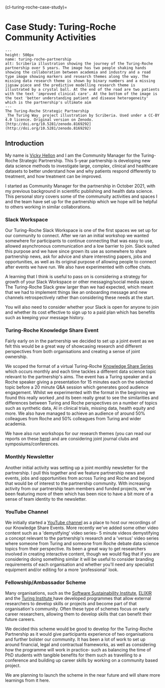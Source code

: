 (cl-turing-roche-case-study)=  
# Case Study: Turing-Roche Community Activities

```{figure} ../../../figures/academic-industry-partnership.*
---
height: 500px
name: turing-roche-partnership
alt: Scriberia illustration showing the journey of the Turing-Roche partnership over 5 years. The image has two people shaking hands showing the collaboration between academia and industry and a road type image showing markers and research themes along the way. The missing data research theme is shown by binary numbers and a missing jigsaw piece and the predictive modelling research theme is illustrated by a crystal ball. At the end of the road are two patients with the text 'improved clinical care'. At the bottom of the image is the text 'better understanding patient and disease heterogeneity' which is the partnership's ultimate aim
---
The Turing-Roche Strategic Partnership
_The Turing Way_ project illustration by Scriberia. Used under a CC-BY 4.0 licence. Original version on Zenodo. [http://doi.org/10.5281/zenodo.8169292](http://doi.org/10.5281/zenodo.8169292) 
```

## Introduction
My name is [Vicky Hellon](https://www.turing.ac.uk/people/vicky-hellon) and I am the Community Manager for the Turing-Roche Strategic Partnership. 
This 5-year partnership is developing new data science methods to investigate large, complex, clinical and healthcare datasets to better understand how and why patients respond differently to treatment, and how treatment can be improved.

I started as Community Manager for the partnership in October 2021, with my previous background in scientific publishing and health data science. 
This personal story covers some of the communuity activities and spaces I and the team have set up for the partnership which we hope will be helpful to others working in similar collaborations.

### Slack Workspace 
Our Turing-Roche Slack Workspace is one of the first spaces we set up for our community to connect.
After we ran an initial workshop we wanted somewhere for participants to continue connecting that was easy to use, allowed asynchronous communication and a low barrier to join.
Slack suited this purpose and we have since grown its use as somewhere to share partnership news, ask for advice and share interesting papers, jobs and opportunities, as well as its original purpose of allowing people to connect after events we have run. 
We also have experimented with coffee chats.

A learning that I think is useful to pass on is considering a strategy for growth of your Slack Workspace or other messaging/social media space. 
The Turing-Roche Slack grew larger than we had expected, which meant that we had to implement things like an onboarding message and new channels retrospectively rather than considering these needs at the start.

You will also need to consider whether your Slack is open for anyone to join and whether its cost effective to sign up to a paid plan which has benefits such as keeping your message history. 

### Turing-Roche Knowledge Share Event
Fairly early on in the partnership we decided to set up a joint event as we felt this would be a great way of showcasing research and different perspectives from both organisations and creating a sense of joint ownership. 

We scoped the format of a virtual Turing-Roche [Knowledge Share Series](https://www.turing.ac.uk/events/turing-roche-knowledge-share-series) which occurs monthly and each time tackles a different data science topic relevant to the partnership's aims. 
The event has a Turing speaker and a Roche speaker giving a presentation for 15 minutes each on the selected topic before a 20 minute Q&A session which generates good audience engagement.
Whilst we experimented with the format in the beginning we found this really worked ,and its been really great to see the similarities and differences between Turing and Roche perspectives on a number of topics such as synthetic data, AI in clinical trials, missing data, health equity and more.
We also have managed to achieve an audience of around 50% colleagues from Roche and 50% colleagues from Turing and wider academia.

We have also run workshops for our research themes (you can read our reports on these [here](https://www.turing.ac.uk/research/research-projects/alan-turing-institute-roche-strategic-partnership#downloads)) and are considering joint journal clubs and symposiums/conferences.

### Monthly Newsletter 
Another initial activity was setting up a joint monthly newsletter for the partnership. 
I pull this together and we feature partnership news and events, jobs and opportunities from across Turing and Roche and beyond that would be of interest to the partnership community. 
With increasing activity from our partnership team members and funded projects, we've been featuring more of them which has been nice to have a bit more of a sense of team identity to the newsletter.

### YouTube Channel 
We initially started a [YouTube channel](https://www.youtube.com/channel/UCtDFLOFg1QBVfPUl5Ei9-Mg) as a place to host our recordings of our Knowledge Share Events. More recently we've added some other video content such as a 'demystfying' video series- 5 minute videos demystifying a concept relevant to the partnership's research and a 'versus' video series where someone from Turing and someone from Roche debate data science topics from their perspective. 
Its been a great way to get researchers involved in creating interactive content, though we would flag that if you are considering doing something similar it will be useful to consider branding requirements of each organisation and whether you'll need any specialist equipment and/or editing for a more 'professional' look.

### Fellowship/Ambassador Scheme
Many organisations, such as the [Software Sustainability Institute](https://www.software.ac.uk/programmes-and-events/fellowship-programme), [ELIXIR](https://fairplus-project.eu/) and the [Turing Institute ](https://www.turing.ac.uk/work-turing/studentships/enrichment) have developed programmes that allow external researchers to develop skills or projects and become part of that organisation's community. 
Often these type of schemes focus on early career researchers, allowing them to develop skills that can benefit their future careers. 

We decided this scheme would be good to develop for the Turing-Roche Partnership as it would give participants experience of two organisations and further bolster our community.
It has been a lot of work to set up around financial, legal and contractual frameworks, as well as considering how the programme will work in practice- such as balancing the time of PhD students with tangible benefits for them such as travelling to a conference and building up career skills by working on a community based project.

We are planning to launch the scheme in the near future and will share more learnings from it here. 

